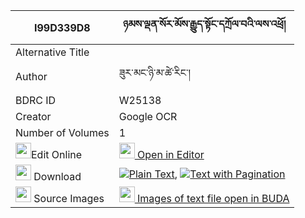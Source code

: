 |I99D339D8|ཉམས་ལྡན་སོར་མོས་རྒྱུད་སྟོང་དཀྲོལ་བའི་ལས་འཕྲོ། 
| --- | --- 
|Alternative Title |
|Author| ཟུར་མང་ཉི་མ་ཚེ་རིང་།
|BDRC ID | W25138
|Creator | Google OCR
|Number of Volumes| 1
|<img width="25" src="https://img.icons8.com/color/25/000000/edit-property.png">Edit Online| [<img width="25" src="https://avatars.githubusercontent.com/u/45091458?s=200&v=4"> Open in Editor](http://editor.openpecha.org/I99D339D8)
|<img width="25" src="https://img.icons8.com/fluent/48/000000/download-2.png"/>  Download | [![](https://img.icons8.com/color/20/000000/txt.png)Plain Text](https://github.com/Openpecha/I99D339D8/releases/download/v1/nyamden_sormo_sa_gyu_tong_trol_plain_I99D339D8.zip), [![](https://img.icons8.com/color/20/000000/txt.png)Text with Pagination](https://github.com/Openpecha/I99D339D8/releases/download/v1/nyamden_sormo_sa_gyu_tong_trol_pages_I99D339D8.zip)
|<img width="25" src="https://img.icons8.com/plasticine/100/000000/pictures-folder.png"/>  Source Images | [<img width="25" src="https://library.bdrc.io/icons/BUDA-small.svg"> Images of text file open in BUDA](https://library.bdrc.io/show/bdr:W25138)